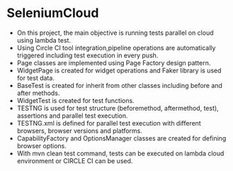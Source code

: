 # SeleniumCloud
- On this project, the main objective is running tests parallel on cloud using lambda test.
- Using Cırcle CI tool integration,pipeline operations are automatically triggered including test execution in every push.
- Page classes are implemented using Page Factory design pattern.
- WidgetPage is created for widget operations and Faker library is used for test data. 
- BaseTest is created for inherit from other classes including before and after methods.
- WidgetTest is created for test functions.
- TESTNG is used for test structure (beforemethod, aftermethod, test), assertions and parallel test execution.
- TESTNG.xml is defined for parallel test execution with different browsers, browser versions and platforms.
- CapabilityFactory and OptionsManager classes are created for defining browser options.
- With mvn clean test command, tests can be executed on lambda cloud environment or CIRCLE CI can be used.
